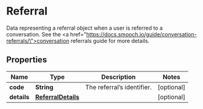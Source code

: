 

# Referral

Data representing a referral object when a user is referred to a conversation. See the <a href=\"https://docs.smooch.io/guide/conversation-referrals/\">conversation referrals</a> guide for more details. 

## Properties

| Name | Type | Description | Notes |
|------------ | ------------- | ------------- | -------------|
|**code** | **String** | The referral’s identifier. |  [optional] |
|**details** | [**ReferralDetails**](ReferralDetails.md) |  |  [optional] |



